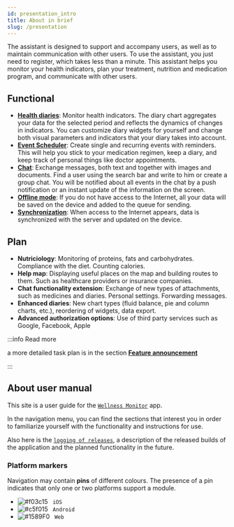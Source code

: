 ```yaml
---
id: presentation_intro
title: About in brief
slug: /presentation
---
```


The assistant is designed to support and accompany users, as well as to maintain communication with other users. To use the assistant, you just need to register, which takes less than a minute. This assistant helps you monitor your health indicators, plan your treatment, nutrition and medication program, and communicate with other users.

## Functional

- **[Health diaries](/docs/presentation/history)**: Monitor health indicators. The diary chart aggregates your data for the selected period and reflects the dynamics of changes in indicators. You can customize diary widgets for yourself and change both visual parameters and indicators that your diary takes into account.
- **[Event Scheduler](/docs/presentation/schedule)**: Create single and recurring events with reminders. This will help you stick to your medication regimen, keep a diary, and keep track of personal things like doctor appointments.
- **[Chat](/docs/presentation/chat)**: Exchange messages, both text and together with images and documents. Find a user using the search bar and write to him or create a group chat. You will be notified about all events in the chat by a push notification or an instant update of the information on the screen.
- **[Offline mode](/docs/presentation/architecture#offline)**: If you do not have access to the Internet, all your data will be saved on the device and added to the queue for sending.
- **[Synchronization](/docs/presentation/architecture#synchronization_mechanism)**: When access to the Internet appears, data is synchronized with the server and updated on the device.

## Plan

- **Nutriciology**: Monitoring of proteins, fats and carbohydrates. Compliance with the diet. Counting calories.
- **Help map**: Displaying useful places on the map and building routes to them. Such as healthcare providers or insurance companies.
- **Chat functionality extension**: Exchange of new types of attachments, such as medicines and diaries. Personal settings. Forwarding messages.
- **Enhanced diaries**: New chart types (fluid balance, pie and column charts, etc.), reordering of widgets, data export.
- **Advanced authorization options**: Use of third party services such as Google, Facebook, Apple

:::info Read more

a more detailed task plan is in the section **[Feature announcement](/docs/presentation/release_notes/tasklist)**

:::

## About user manual

This site is a user guide for the [`Wellness Monitor`](https://wellness.a2rd.com) app.

In the navigation menu, you can find the sections that interest you in order to familiarize yourself with the functionality and instructions for use.

Also here is the [`logging of releases`](/docs/presentation/release_notes), a description of the released builds of the application and the planned functionality in the future.

### Platform markers

Navigation may contain **pins** of different colours. The presence of a pin indicates that only one or two platforms support a module.

- ![#f03c15](https://via.placeholder.com/15/000000/000000?text=+) ` iOS`
- ![#c5f015](https://via.placeholder.com/15/c5f015/000000?text=+) ` Android`
- ![#1589F0](https://via.placeholder.com/15/1589F0/000000?text=+) ` Web`
